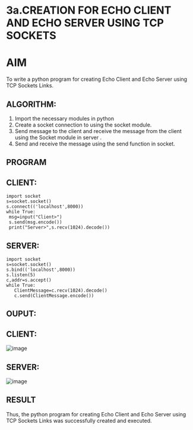 # 3a.CREATION FOR ECHO CLIENT AND ECHO SERVER USING TCP SOCKETS
# AIM
To write a python program for creating Echo Client and Echo Server using TCP
Sockets Links.
## ALGORITHM:
1. Import the necessary modules in python
2. Create a socket connection to using the socket module.
3. Send message to the client and receive the message from the client using the Socket module in
 server .
4. Send and receive the message using the send function in socket.
## PROGRAM
## CLIENT:
```
import socket
s=socket.socket()
s.connect(('localhost',8000))
while True:
 msg=input("Client>")
 s.send(msg.encode())
 print("Server>",s.recv(1024).decode())
```

## SERVER:
```
import socket
s=socket.socket()
s.bind(('localhost',8000))
s.listen(5)
c,addr=s.accept()
while True:
   ClientMessage=c.recv(1024).decode()
   c.send(ClientMessage.encode())
```

## OUPUT:

## CLIENT:
![image](https://github.com/user-attachments/assets/08609eb9-f7b4-4075-9bca-0cdde2fb9bfb)

## SERVER:
![image](https://github.com/user-attachments/assets/057e085f-6d0c-4b68-8dee-c2d2b328ccc8)


## RESULT
Thus, the python program for creating Echo Client and Echo Server using TCP Sockets Links 
was successfully created and executed.
